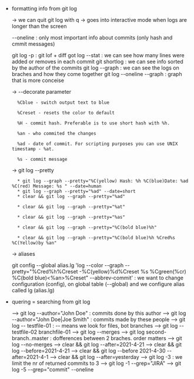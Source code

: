 * formatting info from git log

    -> we can quit git log with q
    -> goes into interactive mode when logs are longer than the screen

    --oneline : only most important info about commits (only hash and cmmit messages)

    git log -p : git lof + diff
    got log --stat : we can see how many lines were added or removes in each commit
    git shortlog : we can see info sorted by the author of the commits
    git log --graph : we can see the logs on braches and how they come together
    git log --oneline --graph : graph that is more conceise

    -> --decorate parameter

        %Cblue - switch output text to blue

        %Creset - resets the color to default

        %H - commit hash. Preferable is to use short hash with %h.

        %an - who commited the changes

        %ad - date of commit. For scripting purposes you can use UNIX timestamp - %at.

        %s - commit message
    
    -> git log --pretty

        * git log --graph --pretty="%C(yellow) Hash: %h %C(blue)Date: %ad %C(red) Message: %s " --date=human
        * git log --graph --pretty="%ad" --date=short
        * clear && git log --graph --pretty="%ad"

        * clear && git log --graph --pretty="%at"

        * clear && git log --graph --pretty="%as"

        * clear && git log --graph --pretty="%C(bold blue)%h"

        * clear && git log --graph --pretty="%C(bold blue)%h %Cred%s %C(Yellow)by %an"

    -> aliases

    git config --global alias.lg 'log --color --graph --pretty="%Cred%h%Creset -%C(yellow)%d%Creset %s %Cgreen(%cr) %C(bold blue)<%an>%Creset" --abbrev-commit'  : we want to change configuration (config), on global table (--global) and we configure alias called lg (alias.lg)

* quering = searching from git log

    --> git log --author="John Doe"  : commits done by this author 
    --> git log --author="John Doe\|Joe Smith" : commits made by these people
    --> git log -- testfile-01 : -- means we look for files, bot branches
    --> git log -- testfile-02 branchfile-01
    --> git log --merges
    --> git log second-branch..master : dofferences between 2 braches. order matters
    --> git log --no-merges
    --> clear && git log --after=2021-4-21
    --> clear && git log --before=2021-4-21
    --> clear && git log --before 2021-4-30 --after=2021-4-1
    --> clear && git log --after=yesterday
    --> git log -3 : we limit the nr of returned commits to 3
    --> git log -1 --grep="JIRA"
    --> git log -5 --grep="commit" --oneline




